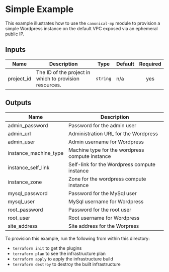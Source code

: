 # Simple Example

This example illustrates how to use the `canonical-mp` module to provision a simple Wordpress instance on the default VPC exposed via an ephemeral public IP.

<!-- BEGINNING OF PRE-COMMIT-TERRAFORM DOCS HOOK -->
## Inputs

| Name | Description | Type | Default | Required |
|------|-------------|------|---------|:--------:|
| project\_id | The ID of the project in which to provision resources. | `string` | n/a | yes |

## Outputs

| Name | Description |
|------|-------------|
| admin\_password | Password for the admin user |
| admin\_url | Administration URL for the Wordpress |
| admin\_user | Admin username for Wordpress |
| instance\_machine\_type | Machine type for the wordpress compute instance |
| instance\_self\_link | Self-link for the Wordpress compute instance |
| instance\_zone | Zone for the wordpress compute instance |
| mysql\_password | Password for the MySql user |
| mysql\_user | MySql username for Wordpress |
| root\_password | Password for the root user |
| root\_user | Root username for Wordpress |
| site\_address | Site address for the Worpress |

<!-- END OF PRE-COMMIT-TERRAFORM DOCS HOOK -->

To provision this example, run the following from within this directory:
- `terraform init` to get the plugins
- `terraform plan` to see the infrastructure plan
- `terraform apply` to apply the infrastructure build
- `terraform destroy` to destroy the built infrastructure
